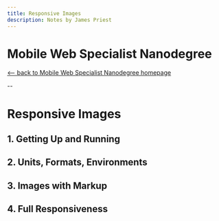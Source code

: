 ```yaml
---
title: Responsive Images
description: Notes by James Priest
---
```

# Mobile Web Specialist Nanodegree

[<-- back to Mobile Web Specialist Nanodegree homepage](../index.html)

--

# Responsive Images

## 1. Getting Up and Running

## 2. Units, Formats, Environments

## 3. Images with Markup

## 4. Full Responsiveness
